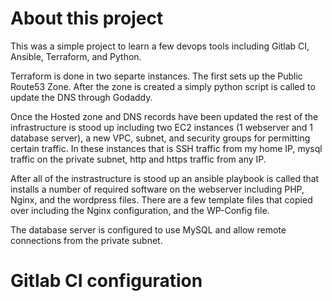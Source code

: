 # About this project 

This was a simple project to learn a few devops tools including Gitlab CI, Ansible, Terraform, and Python. 

Terraform is done in two separte instances. The first sets up the Public Route53 Zone. After the zone is created a simply python script is called to update the DNS through Godaddy. 

Once the Hosted zone and DNS records have been updated the rest of the infrastructure is stood up including two EC2 instances (1 webserver and 1 database server), a new VPC, subnet, and security groups for permitting certain traffic. In these instances that is SSH traffic from my home IP, mysql traffic on the private subnet, http and https traffic from any IP. 

After all of the instrastructure is stood up an ansible playbook is called that installs a number of required software on the webserver including PHP, Nginx, and the wordpress files. There are a few template files that copied over including the Nginx configuration, and the WP-Config file. 

The database server is configured to use MySQL and allow remote connections from the private subnet. 

# Gitlab CI configuration 

